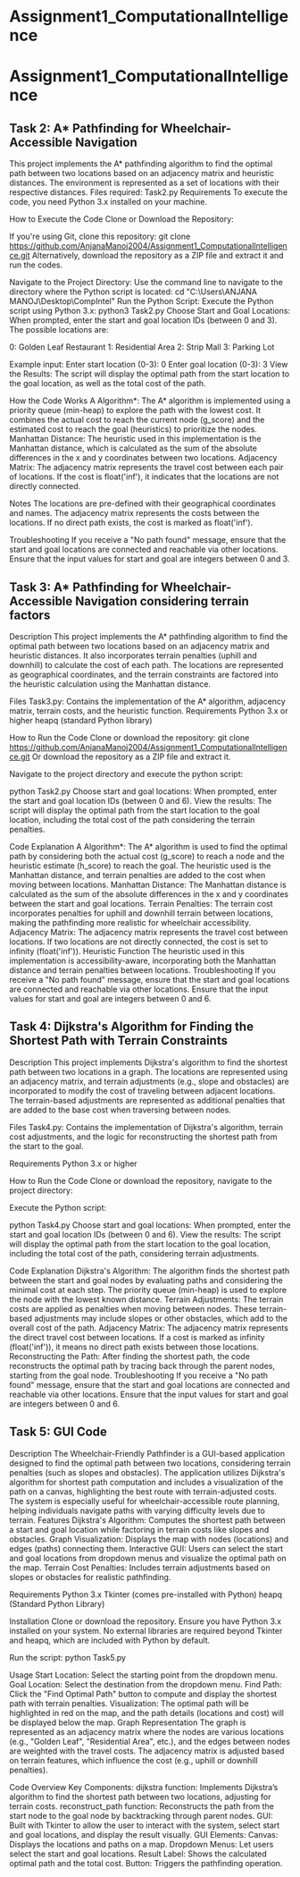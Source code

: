 # Assignment1_ComputationalIntelligence
# Assignment1_ComputationalIntelligence
## Task 2: A* Pathfinding for Wheelchair-Accessible Navigation
This project implements the A* pathfinding algorithm to find the optimal path between two locations based on an adjacency matrix and heuristic distances. The environment is represented as a set of locations with their respective distances.
Files required: Task2.py
Requirements
To execute the code, you need Python 3.x installed on your machine.

How to Execute the Code
Clone or Download the Repository:

If you're using Git, clone this repository:
git clone https://github.com/AnjanaManoj2004/Assignment1_ComputationalIntelligence.git
Alternatively, download the repository as a ZIP file and extract it and run the codes.

Navigate to the Project Directory: Use the command line to navigate to the directory where the Python script is located:
cd "C:\Users\ANJANA MANOJ\Desktop\CompIntel"
Run the Python Script: Execute the Python script using Python 3.x:
python3 Task2.py
Choose Start and Goal Locations: When prompted, enter the start and goal location IDs (between 0 and 3). The possible locations are:

0: Golden Leaf Restaurant
1: Residential Area
2: Strip Mall
3: Parking Lot

Example input:
Enter start location (0-3): 0
Enter goal location (0-3): 3
View the Results: The script will display the optimal path from the start location to the goal location, as well as the total cost of the path.

How the Code Works
A Algorithm*: The A* algorithm is implemented using a priority queue (min-heap) to explore the path with the lowest cost. It combines the actual cost to reach the current node (g_score) and the estimated cost to reach the goal (heuristics) to prioritize the nodes.
Manhattan Distance: The heuristic used in this implementation is the Manhattan distance, which is calculated as the sum of the absolute differences in the x and y coordinates between two locations.
Adjacency Matrix: The adjacency matrix represents the travel cost between each pair of locations. If the cost is float('inf'), it indicates that the locations are not directly connected.

Notes
The locations are pre-defined with their geographical coordinates and names.
The adjacency matrix represents the costs between the locations. If no direct path exists, the cost is marked as float('inf').

Troubleshooting
If you receive a "No path found" message, ensure that the start and goal locations are connected and reachable via other locations.
Ensure that the input values for start and goal are integers between 0 and 3.

## Task 3:  A* Pathfinding for Wheelchair-Accessible Navigation considering terrain factors
Description
This project implements the A* pathfinding algorithm to find the optimal path between two locations based on an adjacency matrix and heuristic distances. It also incorporates terrain penalties (uphill and downhill) to calculate the cost of each path. The locations are represented as geographical coordinates, and the terrain constraints are factored into the heuristic calculation using the Manhattan distance.

Files
Task3.py: Contains the implementation of the A* algorithm, adjacency matrix, terrain costs, and the heuristic function.
Requirements
Python 3.x or higher
heapq (standard Python library)

How to Run the Code
Clone or download the repository:
git clone https://github.com/AnjanaManoj2004/Assignment1_ComputationalIntelligence.git
Or download the repository as a ZIP file and extract it.

Navigate to the project directory and execute the python script:

python Task2.py
Choose start and goal locations: When prompted, enter the start and goal location IDs (between 0 and 6).
View the results: The script will display the optimal path from the start location to the goal location, including the total cost of the path considering the terrain penalties.

Code Explanation
A Algorithm*: The A* algorithm is used to find the optimal path by considering both the actual cost (g_score) to reach a node and the heuristic estimate (h_score) to reach the goal. The heuristic used is the Manhattan distance, and terrain penalties are added to the cost when moving between locations.
Manhattan Distance: The Manhattan distance is calculated as the sum of the absolute differences in the x and y coordinates between the start and goal locations.
Terrain Penalties: The terrain cost incorporates penalties for uphill and downhill terrain between locations, making the pathfinding more realistic for wheelchair accessibility.
Adjacency Matrix: The adjacency matrix represents the travel cost between locations. If two locations are not directly connected, the cost is set to infinity (float('inf')).
Heuristic Function
The heuristic used in this implementation is accessibility-aware, incorporating both the Manhattan distance and terrain penalties between locations.
Troubleshooting
If you receive a "No path found" message, ensure that the start and goal locations are connected and reachable via other locations.
Ensure that the input values for start and goal are integers between 0 and 6.

## Task 4: Dijkstra's Algorithm for Finding the Shortest Path with Terrain Constraints
Description
This project implements Dijkstra's algorithm to find the shortest path between two locations in a graph. The locations are represented using an adjacency matrix, and terrain adjustments (e.g., slope and obstacles) are incorporated to modify the cost of traveling between adjacent locations. The terrain-based adjustments are represented as additional penalties that are added to the base cost when traversing between nodes.

Files
Task4.py: Contains the implementation of Dijkstra's algorithm, terrain cost adjustments, and the logic for reconstructing the shortest path from the start to the goal.

Requirements
Python 3.x or higher

How to Run the Code
Clone or download the repository, navigate to the project directory:

Execute the Python script:

python Task4.py
Choose start and goal locations: When prompted, enter the start and goal location IDs (between 0 and 6).
View the results: The script will display the optimal path from the start location to the goal location, including the total cost of the path, considering terrain adjustments.

Code Explanation
Dijkstra's Algorithm: The algorithm finds the shortest path between the start and goal nodes by evaluating paths and considering the minimal cost at each step. The priority queue (min-heap) is used to explore the node with the lowest known distance.
Terrain Adjustments: The terrain costs are applied as penalties when moving between nodes. These terrain-based adjustments may include slopes or other obstacles, which add to the overall cost of the path.
Adjacency Matrix: The adjacency matrix represents the direct travel cost between locations. If a cost is marked as infinity (float('inf')), it means no direct path exists between those locations.
Reconstructing the Path: After finding the shortest path, the code reconstructs the optimal path by tracing back through the parent nodes, starting from the goal node.
Troubleshooting
If you receive a "No path found" message, ensure that the start and goal locations are connected and reachable via other locations.
Ensure that the input values for start and goal are integers between 0 and 6.

## Task 5: GUI Code
Description
The Wheelchair-Friendly Pathfinder is a GUI-based application designed to find the optimal path between two locations, considering terrain penalties (such as slopes and obstacles). The application utilizes Dijkstra's algorithm for shortest path computation and includes a visualization of the path on a canvas, highlighting the best route with terrain-adjusted costs.
The system is especially useful for wheelchair-accessible route planning, helping individuals navigate paths with varying difficulty levels due to terrain.
Features
Dijkstra's Algorithm: Computes the shortest path between a start and goal location while factoring in terrain costs like slopes and obstacles.
Graph Visualization: Displays the map with nodes (locations) and edges (paths) connecting them.
Interactive GUI: Users can select the start and goal locations from dropdown menus and visualize the optimal path on the map.
Terrain Cost Penalties: Includes terrain adjustments based on slopes or obstacles for realistic pathfinding.

Requirements
Python 3.x
Tkinter (comes pre-installed with Python)
heapq (Standard Python Library)

Installation
Clone or download the repository. Ensure you have Python 3.x installed on your system. No external libraries are required beyond Tkinter and heapq, which are included with Python by default.

Run the script:
python Task5.py

Usage
Start Location: Select the starting point from the dropdown menu.
Goal Location: Select the destination from the dropdown menu.
Find Path: Click the "Find Optimal Path" button to compute and display the shortest path with terrain penalties.
Visualization: The optimal path will be highlighted in red on the map, and the path details (locations and cost) will be displayed below the map.
Graph Representation
The graph is represented as an adjacency matrix where the nodes are various locations (e.g., "Golden Leaf", "Residential Area", etc.), and the edges between nodes are weighted with the travel costs. The adjacency matrix is adjusted based on terrain features, which influence the cost (e.g., uphill or downhill penalties).

Code Overview
Key Components:
dijkstra function: Implements Dijkstra’s algorithm to find the shortest path between two locations, adjusting for terrain costs.
reconstruct_path function: Reconstructs the path from the start node to the goal node by backtracking through parent nodes.
GUI: Built with Tkinter to allow the user to interact with the system, select start and goal locations, and display the result visually.
GUI Elements:
Canvas: Displays the locations and paths on a map.
Dropdown Menus: Let users select the start and goal locations.
Result Label: Shows the calculated optimal path and the total cost.
Button: Triggers the pathfinding operation.
